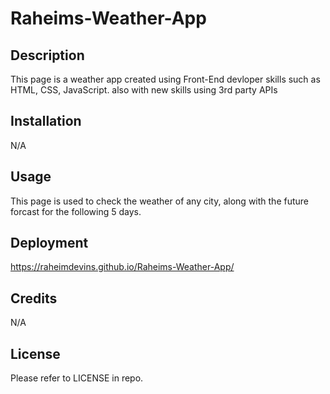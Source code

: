 # Raheims-Weather-App

## Description
This page is a weather app created using Front-End devloper skills such as HTML, CSS, JavaScript. also with new skills using 3rd party APIs 

## Installation

N/A

## Usage

This page is used to check the weather of any city, along with the future forcast for the following 5 days.

## Deployment

https://raheimdevins.github.io/Raheims-Weather-App/


## Credits

N/A

## License

Please refer to LICENSE in repo.
